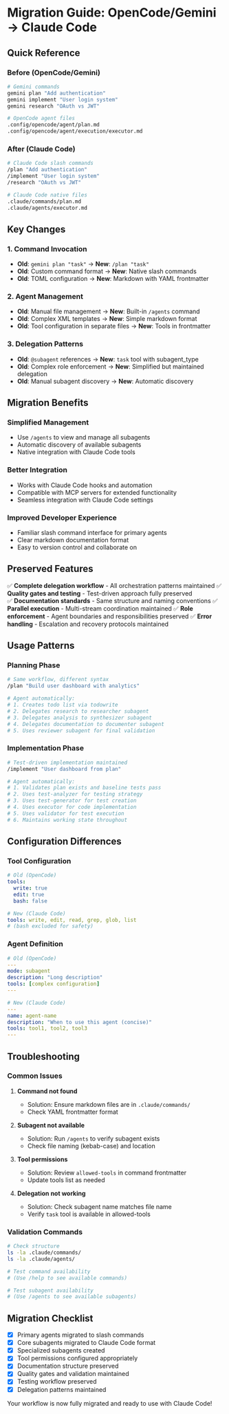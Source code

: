 # Migration Guide: OpenCode/Gemini → Claude Code

## Quick Reference

### Before (OpenCode/Gemini)
```bash
# Gemini commands
gemini plan "Add authentication"
gemini implement "User login system"
gemini research "OAuth vs JWT"

# OpenCode agent files
.config/opencode/agent/plan.md
.config/opencode/agent/execution/executor.md
```

### After (Claude Code)
```bash
# Claude Code slash commands  
/plan "Add authentication"
/implement "User login system"
/research "OAuth vs JWT"

# Claude Code native files
.claude/commands/plan.md
.claude/agents/executor.md
```

## Key Changes

### 1. Command Invocation
- **Old**: `gemini plan "task"` → **New**: `/plan "task"`
- **Old**: Custom command format → **New**: Native slash commands
- **Old**: TOML configuration → **New**: Markdown with YAML frontmatter

### 2. Agent Management
- **Old**: Manual file management → **New**: Built-in `/agents` command
- **Old**: Complex XML templates → **New**: Simple markdown format
- **Old**: Tool configuration in separate files → **New**: Tools in frontmatter

### 3. Delegation Patterns
- **Old**: `@subagent` references → **New**: `task` tool with subagent_type
- **Old**: Complex role enforcement → **New**: Simplified but maintained delegation
- **Old**: Manual subagent discovery → **New**: Automatic discovery

## Migration Benefits

### Simplified Management
- Use `/agents` to view and manage all subagents
- Automatic discovery of available subagents
- Native integration with Claude Code tools

### Better Integration
- Works with Claude Code hooks and automation
- Compatible with MCP servers for extended functionality
- Seamless integration with Claude Code settings

### Improved Developer Experience
- Familiar slash command interface for primary agents
- Clear markdown documentation format
- Easy to version control and collaborate on

## Preserved Features

✅ **Complete delegation workflow** - All orchestration patterns maintained
✅ **Quality gates and testing** - Test-driven approach fully preserved  
✅ **Documentation standards** - Same structure and naming conventions
✅ **Parallel execution** - Multi-stream coordination maintained
✅ **Role enforcement** - Agent boundaries and responsibilities preserved
✅ **Error handling** - Escalation and recovery protocols maintained

## Usage Patterns

### Planning Phase
```bash
# Same workflow, different syntax
/plan "Build user dashboard with analytics"

# Agent automatically:
# 1. Creates todo list via todowrite
# 2. Delegates research to researcher subagent  
# 3. Delegates analysis to synthesizer subagent
# 4. Delegates documentation to documenter subagent
# 5. Uses reviewer subagent for final validation
```

### Implementation Phase  
```bash
# Test-driven implementation maintained
/implement "User dashboard from plan"

# Agent automatically:
# 1. Validates plan exists and baseline tests pass
# 2. Uses test-analyzer for testing strategy
# 3. Uses test-generator for test creation
# 4. Uses executor for code implementation
# 5. Uses validator for test execution
# 6. Maintains working state throughout
```

## Configuration Differences

### Tool Configuration
```yaml
# Old (OpenCode)
tools:
  write: true
  edit: true
  bash: false

# New (Claude Code)  
tools: write, edit, read, grep, glob, list
# (bash excluded for safety)
```

### Agent Definition
```yaml
# Old (OpenCode)
---
mode: subagent
description: "Long description"
tools: [complex configuration]
---

# New (Claude Code)
---
name: agent-name
description: "When to use this agent (concise)"
tools: tool1, tool2, tool3
---
```

## Troubleshooting

### Common Issues

1. **Command not found**
   - Solution: Ensure markdown files are in `.claude/commands/`
   - Check YAML frontmatter format

2. **Subagent not available**  
   - Solution: Run `/agents` to verify subagent exists
   - Check file naming (kebab-case) and location

3. **Tool permissions**
   - Solution: Review `allowed-tools` in command frontmatter
   - Update tools list as needed

4. **Delegation not working**
   - Solution: Check subagent name matches file name
   - Verify `task` tool is available in allowed-tools

### Validation Commands
```bash
# Check structure
ls -la .claude/commands/
ls -la .claude/agents/

# Test command availability
# (Use /help to see available commands)

# Test subagent availability  
# (Use /agents to see available subagents)
```

## Migration Checklist

- [x] Primary agents migrated to slash commands
- [x] Core subagents migrated to Claude Code format  
- [x] Specialized subagents created
- [x] Tool permissions configured appropriately
- [x] Documentation structure preserved
- [x] Quality gates and validation maintained
- [x] Testing workflow preserved
- [x] Delegation patterns maintained

Your workflow is now fully migrated and ready to use with Claude Code!